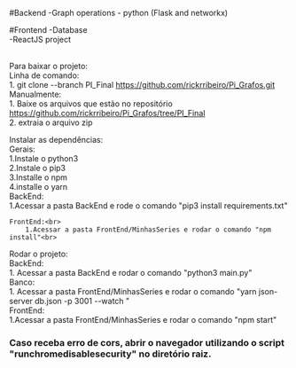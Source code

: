 #Backend
-Graph operations - python (Flask and networkx) <br>

#Frontend
-Database <br>
-ReactJS project
<br>
<br>

Para baixar o projeto: <br>
	Linha de comando: <br>
		1. git clone --branch PI_Final https://github.com/rickrribeiro/Pi_Grafos.git<br>
	Manualmente: <br>
		1. Baixe os arquivos que estão no repositório https://github.com/rickrribeiro/Pi_Grafos/tree/PI_Final<br>
		2. extraia o arquivo zip<br>
	
Instalar as dependências:<br>
	Gerais:<br>
		1.Instale o python3 <br>
		2.Instale o pip3 <br>
		3.Installe o npm <br>
		4.installe o yarn <br>
	BackEnd:<br>
		1.Acessar a pasta BackEnd e rode o comando "pip3 install requirements.txt"<br>
	
	FrontEnd:<br>
		1.Acessar a pasta FrontEnd/MinhasSeries e rodar o comando "npm install"<br>
	
Rodar o projeto:<br>
	BackEnd: <br>
		1. Acessar a pasta BackEnd e rodar o comando "python3 main.py"<br>
	Banco:<br>
		1. Acessar a pasta FrontEnd/MinhasSeries e rodar o comando "yarn json-server db.json -p 3001 --watch "<br>
	FrontEnd:<br>
		1.Acessar a pasta FrontEnd/MinhasSeries e rodar o comando "npm start"<br>
	<h3>Caso receba erro de cors, abrir o navegador utilizando o script "runchromedisablesecurity" no diretório raiz. </h3>

